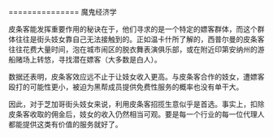 =============== 魔鬼经济学

皮条客能发挥重要作用的秘诀在于，他们寻求的是一个特定的嫖客群体，而这个群体往往是街头妓女靠自己无法接触到的。正如温卡什所了解的，西普尔曼的皮条客往往花费大量时间，泡在城市闹区的脱衣舞表演俱乐部，或在附近印第安纳州的游船赌场上转悠，寻找潜在嫖客（大多数是白人）。

数据还表明，皮条客效应远不止于让妓女收入更高。与皮条客合作的妓女，遭嫖客殴打的可能性更小，被迫为黑帮成员提供免费性服务的概率也没有单干大。

因此，对于芝加哥街头妓女来说，利用皮条客招揽生意似乎是首选。事实上，扣除皮条客收取的佣金后，妓女的收入仍然相当可观。要是每一个行业的每一位代理人都能提供这类有价值的服务就好了。